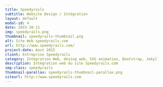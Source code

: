 ```yaml
---
title: Speedyrails
subtitle: Website Design / Intégration
layout: default
modal-id: 4
date: 2015-10-11
img: speedyrails.png
thumbnail: speedyrails-thumbnail.png
alt: Site Web speedyrails.com
url: http://www.speedyrails.com/
project-date: Aout 2015
client: Entreprise Speedyrails
category: Intégration Web, desing web, SVG animation, Bootstrap, Jekyll.
description: Intégration web du site Speedyrails.com
img-class: speedyrails
thumbnail-parallax: speedyrails-thumbnail-parallax.png
siteurl: http://www.speedyrails.com
---
```

